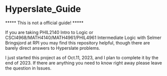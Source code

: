 # Hyperslate_Guide

***** This is not a official guide! *****

If you are taking PHIL2140 Intro to Logic or CSCI4968/MATH4140/MATH4961/PHIL4961 Intermediate Logic with Selmer Bringsjord at RPI you may find this repository helpful, though there are barely direct answers to Hyperslate problems.

I just started this project as of Oct.11, 2023, and I plan to complete it by the end of 2023. If there are anything you need to know right away please leave the question in Issues.
